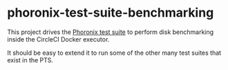 # phoronix-test-suite-benchmarking

This project drives the [Phoronix test suite](https://github.com/phoronix-test-suite/phoronix-test-suite)
to perform disk benchmarking inside the CircleCI Docker executor.

It should be easy to extend it to run some of the other many test suites that exist in the PTS.
